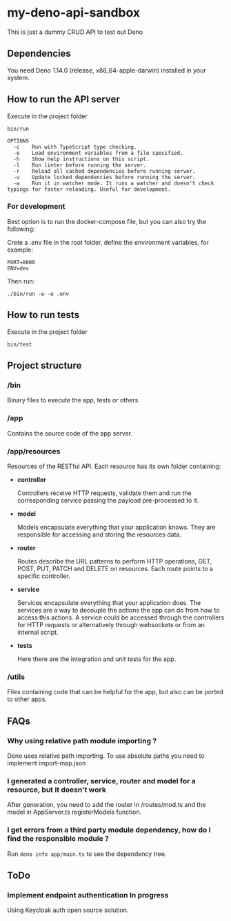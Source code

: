 # my-deno-api-sandbox

This is just a dummy CRUD API to test out Deno

## Dependencies

You need Deno 1.14.0 (release, x86_64-apple-darwin) installed in your system.

## How to run the API server

Execute in the project folder

```
bin/run
```

```
OPTIONS
  -c    Run with TypeScript type checking.
  -e    Load environment variables from a file specified.
  -h    Show help instructions on this script.
  -l    Run linter before running the server.
  -r    Reload all cached dependencies before running server.
  -u    Update locked dependencies before running the server.
  -w    Run it in watcher mode. It runs a watcher and doesn't check typings for faster reloading. Useful for development.
```

### For development

Best option is to run the docker-compose file, but you can also try the following:

Crete a .env file in the root folder, define the environment variables, for example:
```
PORT=8000
ENV=dev
```

Then run:

```
./bin/run -w -e .env
```

## How to run tests

Execute in the project folder

```
bin/test
```

## Project structure

### /bin

Binary files to execute the app, tests or others.

### /app

Contains the source code of the app server.

### /app/resources

Resources of the RESTful API. Each resource has its own folder containing:

- **controller**

  Controllers receive HTTP requests, validate them and run the corresponding service
passing the payload pre-processed to it.

- **model**

  Models encapsulate everything that your application knows. 
They are responsible for accessing and storing the resources data.

- **router**
    
  Routes describe the URL patterns to perform HTTP operations, GET, POST, PUT, 
PATCH and DELETE on resources. Each route points to a specific controller.

- **service**

  Services encapsulate everything that your application does. 
The services are a way to decouple the actions the app can do from how to access this actions. 
A service could be accessed through the controllers for HTTP requests or alternatively 
through websockets or from an internal script.

- **tests**

  Here there are the integration and unit tests for the app.

### /utils

Files containing code that can be helpful for the app, but also can be ported 
to other apps.

## FAQs

### Why using relative path module importing ?

Deno uses relative path importing. To use absolute paths you need to implement
import-map.json

### I generated a controller, service, router and model for a resource, but it doesn't work

After generation, you need to add the router in /routes/mod.ts and the model
in AppServer.ts registerModels function.

### I get errors from a third party module dependency, how do I find the responsible module ?

Run `deno info app/main.ts` to see the dependency tree.

## ToDo

### Implement endpoint authentication **In progress**
Using Keycloak auth open source solution. 


